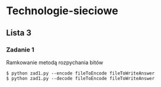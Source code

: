 # Technologie-sieciowe
## Lista 3

### Zadanie 1
Ramkowanie metodą rozpychania bitów

```Shell
$ python zad1.py --encode fileToEncode fileToWriteAnswer
$ python zad1.py --decode fileToEncode fileToWriteAnswer
```
